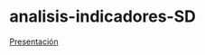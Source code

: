 # analisis-indicadores-SD

[Presentación](https://anaisherrera.github.io/analisis-indicadores-SD/produccion/Presentacion.html)
